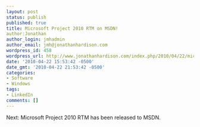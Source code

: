 ```yaml
---
layout: post
status: publish
published: true
title: Microsoft Project 2010 RTM on MSDN!
author:Jonathan
author_login: jmhadmin
author_email: jmh@jonathanhardison.com
wordpress_id: 458
wordpress_url: http://www.jonathanhardison.com/index.php/2010/04/22/microsoft-project-2010-rtm-on-msdn/
date: '2010-04-22 15:53:42 -0500'
date_gmt: '2010-04-22 21:53:42 -0500'
categories:
- Software
- Windows
tags:
- LinkedIn
comments: []
---
```

Next: Microsoft Project 2010 RTM has been released to MSDN.
